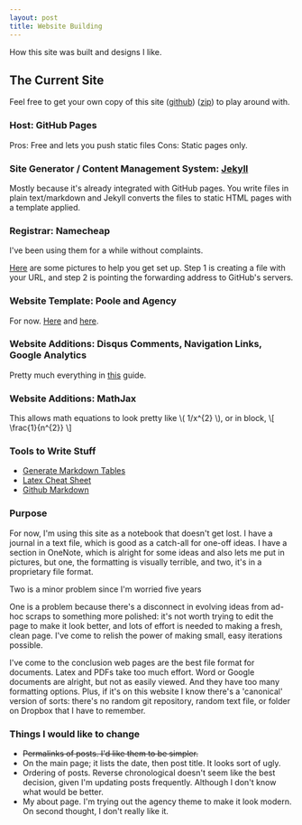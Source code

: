 ```yaml
---
layout: post
title: Website Building
---
```


<!--TODO: history of past sites -->

How this site was built and designs I like.
<!--end excerpt-->

## The Current Site

Feel free to get your own copy of this site
([github](https://github.com/victorgan/victorgan.github.io))
([zip](https://github.com/victorgan/victorgan.github.io/archive/master.zip)) to
play around with.

### Host: GitHub Pages
Pros: Free and lets you push static files
Cons: Static pages only.

### Site Generator / Content Management System: [Jekyll](http://jekyllrb.com/)
Mostly because it's already integrated with GitHub pages. You write files in
plain text/markdown and Jekyll converts the files to static HTML pages with a
template applied.  

### Registrar: Namecheap
I've been using them for a while without complaints.

[Here](http://davidensinger.com/2013/03/setting-the-dns-for-github-pages-on-namecheap/)
are some pictures to help you get set up. Step 1 is creating a file with your
URL, and step 2 is pointing the forwarding address to GitHub's servers.

### Website Template: Poole and Agency
For now. [Here](http://getpoole.com/)
and [here](http://startbootstrap.com/template-overviews/agency/).

### Website Additions: Disqus Comments, Navigation Links, Google Analytics
Pretty much everything in
[this](http://joshualande.com/jekyll-github-pages-poole/) guide.

### Website Additions: MathJax
This allows math equations to look pretty like \\( 1/x^{2} \\), 
or in block, \\[ \frac{1}{n^{2}} \\] 

### Tools to Write Stuff

- [Generate Markdown Tables](http://www.tablesgenerator.com/markdown_tables)
- [Latex Cheat Sheet](http://www.stdout.org/~winston/latex/latexsheet.pdf)
- [Github Markdown](https://guides.github.com/features/mastering-markdown/)

### Purpose

For now, I'm using this site as a notebook that doesn't get lost. I have a
journal in a text file, which is good as a catch-all for one-off ideas. I
have a section in OneNote, which is alright for some ideas and also lets me put
in pictures, but one, the formatting is visually terrible, and two, it's in a
proprietary file format. 

Two is a minor problem since I'm worried five years

One is a problem because there's a disconnect in evolving ideas from ad-hoc
scraps to something more polished: it's not worth trying to edit the page to
make it look better, and lots of effort is needed to making a fresh, clean page.
I've come to relish the power of making small, easy iterations possible.

I've come to the conclusion web pages are the best file format for documents.
Latex and PDFs take too much effort. Word or Google documents are alright, but
not as easily viewed. And they have too many formatting options. Plus, if it's
on this website I know there's a 'canonical' version of sorts: there's no random
git repository, random text file, or folder on Dropbox that I have to remember. 

### Things I would like to change

- ~~Permalinks of posts. I'd like them to be simpler.~~
- On the main page; it lists the date, then post title. It looks sort of ugly.
- Ordering of posts. Reverse chronological doesn't seem like the best decision,
  given I'm updating posts frequently. Although I don't know what would be
  better.
- My about page. I'm trying out the agency theme to make it look modern. On
  second thought, I don't really like it.
